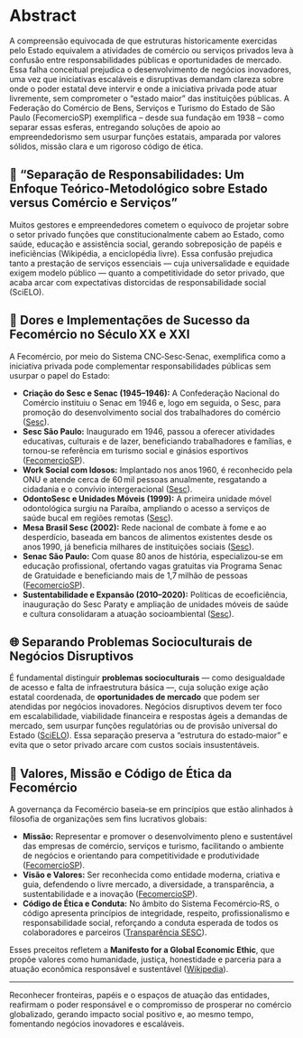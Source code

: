 # Abstract

A compreensão equivocada de que estruturas historicamente exercidas pelo Estado equivalem a atividades de comércio ou serviços privados leva à confusão entre responsabilidades públicas e oportunidades de mercado. Essa falha conceitual prejudica o desenvolvimento de negócios inovadores, uma vez que iniciativas escaláveis e disruptivas demandam clareza sobre onde o poder estatal deve intervir e onde a iniciativa privada pode atuar livremente, sem comprometer o “estado maior” das instituições públicas. A Federação do Comércio de Bens, Serviços e Turismo do Estado de São Paulo (FecomercioSP) exemplifica – desde sua fundação em 1938 – como separar essas esferas, entregando soluções de apoio ao empreendedorismo sem usurpar funções estatais, amparada por valores sólidos, missão clara e um rigoroso código de ética.




## 📌 “Separação de Responsabilidades: Um Enfoque Teórico-Metodológico sobre Estado versus Comércio e Serviços”

Muitos gestores e empreendedores cometem o equívoco de projetar sobre o setor privado funções que constitucionalmente cabem ao Estado, como saúde, educação e assistência social, gerando sobreposição de papéis e ineficiências (Wikipédia, a enciclopédia livre). Essa confusão prejudica tanto a prestação de serviços essenciais — cuja universalidade e equidade exigem modelo público — quanto a competitividade do setor privado, que acaba arcar com expectativas distorcidas de responsabilidade social (SciELO).

## 💼 Dores e Implementações de Sucesso da Fecomércio no Século XX e XXI

A Fecomércio, por meio do Sistema CNC‑Sesc‑Senac, exemplifica como a iniciativa privada pode complementar responsabilidades públicas sem usurpar o papel do Estado:

* **Criação do Sesc e Senac (1945–1946):** A Confederação Nacional do Comércio instituiu o Senac em 1946 e, logo em seguida, o Sesc, para promoção do desenvolvimento social dos trabalhadores do comércio ([Sesc][3]).
* **Sesc São Paulo:** Inaugurado em 1946, passou a oferecer atividades educativas, culturais e de lazer, beneficiando trabalhadores e famílias, e tornou-se referência em turismo social e ginásios esportivos ([FecomercioSP][4]).
* **Work Social com Idosos:** Implantado nos anos 1960, é reconhecido pela ONU e atende cerca de 60 mil pessoas anualmente, resgatando a cidadania e o convívio intergeracional ([Sesc][3]).
* **OdontoSesc e Unidades Móveis (1999):** A primeira unidade móvel odontológica surgiu na Paraíba, ampliando o acesso a serviços de saúde bucal em regiões remotas ([Sesc][3]).
* **Mesa Brasil Sesc (2002):** Rede nacional de combate à fome e ao desperdício, baseada em bancos de alimentos existentes desde os anos 1990, já beneficia milhares de instituições sociais ([Sesc][3]).
* **Senac São Paulo:** Com quase 80 anos de história, especializou‑se em educação profissional, ofertando vagas gratuitas via Programa Senac de Gratuidade e beneficiando mais de 1,7 milhão de pessoas ([FecomercioSP][5]).
* **Sustentabilidade e Expansão (2010–2020):** Políticas de ecoeficiência, inauguração do Sesc Paraty e ampliação de unidades móveis de saúde e cultura consolidaram a atuação socioambiental ([Sesc][3]).

## 🌐 Separando Problemas Socioculturais de Negócios Disruptivos

É fundamental distinguir **problemas socioculturais** — como desigualdade de acesso e falta de infraestrutura básica —, cuja solução exige ação estatal coordenada, de **oportunidades de mercado** que podem ser atendidas por negócios inovadores. Negócios disruptivos devem ter foco em escalabilidade, viabilidade financeira e respostas ágeis a demandas de mercado, sem usurpar funções regulatórias ou de provisão universal do Estado ([SciELO][2]). Essa separação preserva a “estrutura do estado‑maior” e evita que o setor privado arcare com custos sociais insustentáveis.

## 🎯 Valores, Missão e Código de Ética da Fecomércio

A governança da Fecomércio baseia‑se em princípios que estão alinhados à filosofia de organizações sem fins lucrativos globais:

* **Missão:** Representar e promover o desenvolvimento pleno e sustentável das empresas de comércio, serviços e turismo, facilitando o ambiente de negócios e orientando para competitividade e produtividade ([FecomercioSP][6]).
* **Visão e Valores:** Ser reconhecida como entidade moderna, criativa e guia, defendendo o livre mercado, a diversidade, a transparência, a sustentabilidade e a inovação ([FecomercioSP][6]).
* **Código de Ética e Conduta:** No âmbito do Sistema Fecomércio‑RS, o código apresenta princípios de integridade, respeito, profissionalismo e responsabilidade social, reforçando a conduta esperada de todos os colaboradores e parceiros ([Transparência SESC][7]).

Esses preceitos refletem a **Manifesto for a Global Economic Ethic**, que propõe valores como humanidade, justiça, honestidade e parceria para a atuação econômica responsável e sustentável ([Wikipedia][8]).

---

Reconhecer fronteiras, papéis e o espaços de atuação das entidades, reafirmam o poder responsável e o compromisso de prosperar no comércio globalizado, gerando impacto social positivo e, ao mesmo tempo, fomentando negócios inovadores e escaláveis.

[1]: https://pt.wikipedia.org/wiki/Empresa_estatal?utm_source=chatgpt.com "Empresa estatal"
[2]: https://www.scielo.br/j/op/a/fbjhrWrdV7bSk8qFR4brQWb/?utm_source=chatgpt.com "Sociedade civil, Estado e autonomia: argumentos, contra ... - SciELO"
[3]: https://www.sesc.com.br/institucional/o-sesc/nossa-historia/ "Nossa história - Sesc"
[4]: https://www.fecomercio.com.br/institucional/sesc?utm_source=chatgpt.com "Sesc - Fecomercio"
[5]: https://www.fecomercio.com.br/institucional/senac?utm_source=chatgpt.com "Senac São Paulo - FecomercioSP"
[6]: https://www.fecomercio.com.br/institucional/sobre?utm_source=chatgpt.com "Missão e Valores - FecomercioSP"
[7]: https://transparencia-rs.sesc.com.br/uploads/documento/avaliacao_arquivos/24/codigo-de-conduta/novo-codigo-de-etica-e-conduta-fecomercio-sesc-senac-pdf-2024.pdf?utm_source=chatgpt.com "[PDF] Código de Ética e Conduta - Transparência Sesc"
[8]: https://en.wikipedia.org/wiki/Manifesto_for_a_Global_Economic_Ethic?utm_source=chatgpt.com "Manifesto for a Global Economic Ethic"
